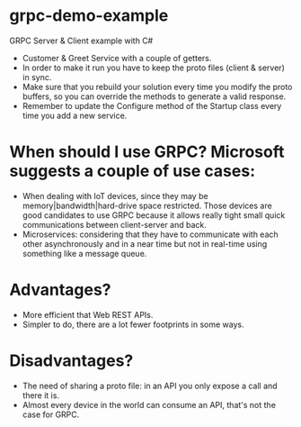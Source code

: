# grpc-demo-example
GRPC Server &amp; Client example with C# 

* Customer & Greet Service with a couple of getters. 
* In order to make it run you have to keep the proto files (client & server) in sync.
* Make sure that you rebuild your solution every time you modify the proto buffers, so you can override the methods to generate a valid response.
* Remember to update the Configure method of the Startup class every time you add a new service. 

# When should I use GRPC? Microsoft suggests a couple of use cases:
* When dealing with IoT devices, since they may be memory|bandwidth|hard-drive space restricted. 
Those devices are good candidates to use GRPC because it allows really tight small quick communications between client-server and back.
* Microservices: considering that they have to communicate with each other asynchronously and in a near time but not in real-time using something like a message queue. 

# Advantages?
* More efficient that Web REST APIs.
* Simpler to do, there are a lot fewer footprints in some ways.

# Disadvantages? 
* The need of sharing a proto file: in an API you only expose a call and there it is. 
* Almost every device in the world can consume an API, that's not the case for GRPC. 
